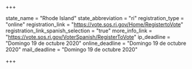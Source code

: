+++

state_name = "Rhode Island"
state_abbreviation = "ri"
registration_type = "online"
registration_link = "https://vote.sos.ri.gov/Home/RegistertoVote"
registration_link_spanish_selection = "true"
more_info_link = "https://vote.sos.ri.gov/VoterSpanish/RegisterToVote"
ip_deadline = "Domingo 19 de octubre 2020"
online_deadline = "Domingo 19 de octubre 2020"
mail_deadline = "Domingo 19 de octubre 2020"

+++